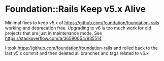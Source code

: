 # Foundation::Rails Keep v5.x Alive

Minimal fixes to keep v5.x of https://github.com/foundation/foundation-rails working and deprecation free.
Upgrading to v6 is too much work for old projects that are just in maintenance mode. See
https://stackoverflow.com/a/36590054/935514

I took https://github.com/foundation/foundation-rails and rolled back to the last v5.x commit and then
deleted all branches and tags related to v6.x

